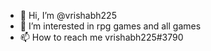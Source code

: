 - 👋 Hi, I’m @vrishabh225
- 👀 I’m interested in rpg games and all games
- 📫 How to reach me vrishabh225#3790

<!---
vrishabh225/vrishabh225 is a ✨ special ✨ repository because its `README.md` (this file) appears on your GitHub profile.
You can click the Preview link to take a look at your changes.
--->
